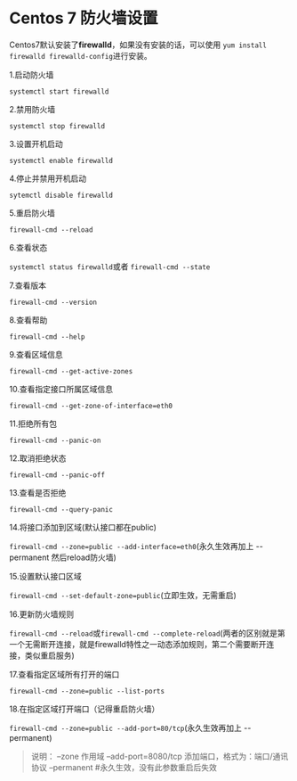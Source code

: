 # Centos 7 防火墙设置

Centos7默认安装了**firewalld**，如果没有安装的话，可以使用 `yum install firewalld firewalld-config`进行安装。

1.启动防火墙

`systemctl start firewalld`

2.禁用防火墙

`systemctl stop firewalld`

3.设置开机启动

`systemctl enable firewalld`

4.停止并禁用开机启动

`sytemctl disable firewalld`

5.重启防火墙

`firewall-cmd --reload`

6.查看状态

`systemctl status firewalld`或者 `firewall-cmd --state`

7.查看版本

`firewall-cmd --version`

8.查看帮助

`firewall-cmd --help`

9.查看区域信息

`firewall-cmd --get-active-zones`

10.查看指定接口所属区域信息

`firewall-cmd --get-zone-of-interface=eth0`

11.拒绝所有包

`firewall-cmd --panic-on`

12.取消拒绝状态

`firewall-cmd --panic-off`

13.查看是否拒绝

`firewall-cmd --query-panic`

14.将接口添加到区域\(默认接口都在public\)

`firewall-cmd --zone=public --add-interface=eth0`\(永久生效再加上 --permanent 然后reload防火墙\)

15.设置默认接口区域

`firewall-cmd --set-default-zone=public`\(立即生效，无需重启\)

16.更新防火墙规则

`firewall-cmd --reload`或`firewall-cmd --complete-reload`\(两者的区别就是第一个无需断开连接，就是firewalld特性之一动态添加规则，第二个需要断开连接，类似重启服务\)

17.查看指定区域所有打开的端口

`firewall-cmd --zone=public --list-ports`

18.在指定区域打开端口（记得重启防火墙）

`firewall-cmd --zone=public --add-port=80/tcp`\(永久生效再加上 --permanent\)

> 说明： –zone 作用域 –add-port=8080/tcp 添加端口，格式为：端口/通讯协议 –permanent \#永久生效，没有此参数重启后失效

